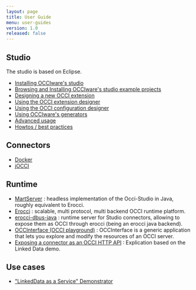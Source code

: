 ```yaml
---
layout: page
title: User Guide
menu: user-guides
version: 1.0
released: false
---
```


## Studio

The studio is based on Eclipse.

* [Installing OCCIware's studio](studio-installation.html)
* [Browsing and Installing OCCIware's studio example projects](studio-examples.html)
* [Designing a new OCCI extension](studio-new-occi-extension.html)
* [Using the OCCI extension designer](studio-extension-designer.html)
* [Using the OCCI configuration designer](studio-configuration-designer.html)
* [Using OCCIware's generators](studio-generators.html)
* [Advanced usage](studio-advanced-usage.html)
* [Howtos / best practices](howtos.html)

## Connectors

* [Docker](connector-docker.html)
* [jOCCI](connector-jocci.html)

## Runtime

* [MartServer](https://github.com/occiware/MartServer) : headless implementation of the Occi-Studio in Java, roughly equivalent to Erocci.
* [Erocci](http://erocci.ow2.org) : scalable, multi protocol, multi backend OCCI runtime platform.
* [erocci-dbus-java](http://github.com/occiware/erocci-dbus-java) : runtime server for Studio connectors, allowing to expose them as OCCI through erocci (being an erocci java backend).
* [OCCInterface (OCCI playground)](runtime-occinterface.html) : OCCInterface is a generic application that lets you explore and modify the resources of an OCCI server.
* [Exposing a connector as an OCCI HTTP API](runtime-expose-a-connector-as-OCCI-HTTP.html) : Explication based on the Linked Data demo.

## Use cases

* ["LinkedData as a Service" Demonstrator](use-cases-ldaas-demonstrator.html)
